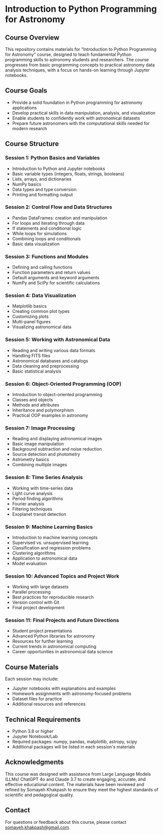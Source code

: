# Introduction to Python Programming for Astronomy

## Course Overview

This repository contains materials for "Introduction to Python Programming for Astronomy" course, designed to teach fundamental Python programming skills to astronomy students and researchers. The course progresses from basic programming concepts to practical astronomy data analysis techniques, with a focus on hands-on learning through Jupyter notebooks.

## Course Goals

- Provide a solid foundation in Python programming for astronomy applications
- Develop practical skills in data manipulation, analysis, and visualization
- Enable students to confidently work with astronomical datasets
- Prepare future astronomers with the computational skills needed for modern research

## Course Structure

### Session 1: Python Basics and Variables
- Introduction to Python and Jupyter notebooks
- Basic variable types (integers, floats, strings, booleans)
- Lists, arrays, and dictionaries
- NumPy basics
- Data types and type conversion
- Printing and formatting output

### Session 2: Control Flow and Data Structures
- Pandas DataFrames: creation and manipulation
- For loops and iterating through data
- If statements and conditional logic
- While loops for simulations
- Combining loops and conditionals
- Basic data visualization

### Session 3: Functions and Modules
- Defining and calling functions
- Function parameters and return values
- Default arguments and keyword arguments
- NumPy and SciPy for scientific calculations

### Session 4: Data Visualization
- Matplotlib basics
- Creating common plot types
- Customizing plots
- Multi-panel figures
- Visualizing astronomical data

### Session 5: Working with Astronomical Data
- Reading and writing various data formats
- Handling FITS files
- Astronomical databases and catalogs
- Data cleaning and preprocessing
- Basic statistical analysis

### Session 6: Object-Oriented Programming (OOP)
- Introduction to object-oriented programming
- Classes and objects
- Methods and attributes
- Inheritance and polymorphism
- Practical OOP examples in astronomy

### Session 7: Image Processing
- Reading and displaying astronomical images
- Basic image manipulation
- Background subtraction and noise reduction
- Source detection and photometry
- Astrometry basics
- Combining multiple images

### Session 8: Time Series Analysis
- Working with time-series data
- Light curve analysis
- Period finding algorithms
- Fourier analysis
- Filtering techniques
- Exoplanet transit detection

### Session 9: Machine Learning Basics
- Introduction to machine learning concepts
- Supervised vs. unsupervised learning
- Classification and regression problems
- Clustering algorithms
- Application to astronomical data
- Model evaluation

### Session 10: Advanced Topics and Project Work
- Working with large datasets
- Parallel processing
- Best practices for reproducible research
- Version control with Git
- Final project development

### Session 11: Final Projects and Future Directions
- Student project presentations
- Advanced Python libraries for astronomy
- Resources for further learning
- Current trends in astronomical computing
- Career opportunities in astronomical data science

## Course Materials

Each session may include:
- Jupyter notebooks with explanations and examples
- Homework assignments with astronomy-focused problems
- Dataset files for practice
- Additional resources and references

## Technical Requirements

- Python 3.8 or higher
- Jupyter Notebook/Lab
- Required packages: numpy, pandas, matplotlib, astropy, scipy
- Additional packages will be listed in each session's materials

## Acknowledgments

This course was designed with assistance from Large Language Models (LLMs) ChatGPT 4o and Claude 3.7 to create engaging, accurate, and effective educational content. The materials have been reviewed and refined by Somayeh Khakpash to ensure they meet the highest standards of scientific and pedagogical quality.

## Contact

For questions or feedback about this course, please contact somayeh.khakpash@gmail.com.
